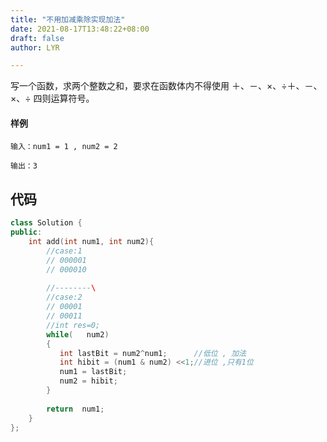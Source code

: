 ```yaml
---
title: "不用加减乘除实现加法"
date: 2021-08-17T13:48:22+08:00
draft: false
author: LYR

---
```


写一个函数，求两个整数之和，要求在函数体内不得使用 ＋、－、×、÷＋、－、×、÷ 四则运算符号。

#### 样例

```
输入：num1 = 1 , num2 = 2

输出：3
```

## 代码



```cpp
class Solution {
public:
    int add(int num1, int num2){
        //case:1
        // 000001
        // 000010
        
        //--------\
        //case:2
        // 00001
        // 00011
        //int res=0;
        while(   num2)
        {
           int lastBit = num2^num1;      //低位 , 加法
           int hibit = (num1 & num2) <<1;//进位 ,只有1位
           num1 = lastBit;
           num2 = hibit;
        }
         
        return  num1;
    }
};
```

